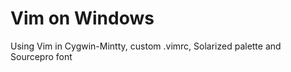 Vim on Windows 
========================

Using Vim in Cygwin-Mintty, custom .vimrc, Solarized palette and Sourcepro font

